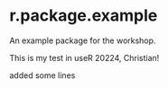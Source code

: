 # r.package.example


An example package for the workshop.


This is my test in useR 20224, Christian!

added some lines
